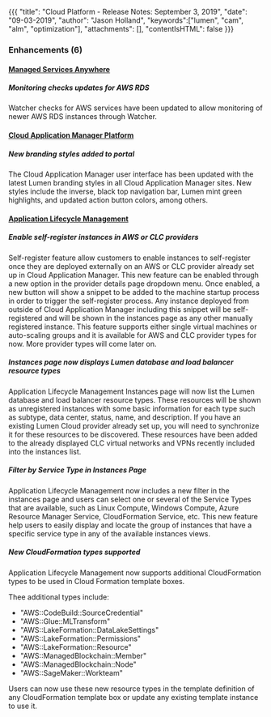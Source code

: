 {{{
"title": "Cloud Platform - Release Notes: September 3, 2019",
"date": "09-03-2019",
"author": "Jason Holland",
"keywords":["lumen", "cam", "alm", "optimization"],
"attachments": [],
"contentIsHTML": false
}}}

### Enhancements (6)

#### [Managed Services Anywhere](https://www.ctl.io/managed-services-anywhere/)

##### Monitoring checks updates for AWS RDS

Watcher checks for AWS services have been updated to allow monitoring of newer AWS RDS instances through Watcher.

#### [Cloud Application Manager Platform](https://www.ctl.io/cloud-application-manager/)

##### New branding styles added to portal

The Cloud Application Manager user interface has been updated with the latest Lumen branding styles in all Cloud Application Manager sites. New styles include the inverse, black top navigation bar, Lumen mint green highlights, and updated action button colors, among others.

#### [Application Lifecycle Management](https://www.ctl.io/cloud-application-manager/application-lifecycle-management/)

##### Enable self-register instances in AWS or CLC providers

Self-register feature allow customers to enable instances to self-register once they are deployed externally on an AWS or CLC provider already set up in Cloud Application Manager. This new feature can be enabled through a new option in the provider details page dropdown menu. Once enabled, a new button will show a snippet to be added to the machine startup process in order to trigger the self-register process. Any instance deployed from outside of Cloud Application Manager including this snippet will be self-registered and will be shown in the instances page as any other manually registered instance. This feature supports either single virtual machines or auto-scaling groups and it is available for AWS and CLC provider types for now. More provider types will come later on.

##### Instances page now displays Lumen database and load balancer resource types

Application Lifecycle Management Instances page will now list the Lumen database and load balancer resource types. These resources will be shown as unregistered instances with some basic information for each type such as subtype, data center, status, name, and description. If you have an existing Lumen Cloud provider already set up, you will need to synchronize it for these resources to be discovered. These resources have been added to the already displayed CLC virtual networks and VPNs recently included into the instances list.

##### Filter by Service Type in Instances Page

Application Lifecycle Management now includes a new filter in the instances page and users can select one or several of the Service Types that are available, such as Linux Compute, Windows Compute, Azure Resource Manager Service, CloudFormation Service, etc. This new feature help users to easily display and locate the group of instances that have a specific service type in any of the available instances views.

##### New CloudFormation types supported

Application Lifecycle Management now supports additional CloudFormation types to be used in Cloud Formation template boxes. 

Thee additional types include: 
*	"AWS::CodeBuild::SourceCredential"
*	"AWS::Glue::MLTransform"
*	"AWS::LakeFormation::DataLakeSettings"
*	"AWS::LakeFormation::Permissions"
*	"AWS::LakeFormation::Resource"
*	"AWS::ManagedBlockchain::Member"
*	"AWS::ManagedBlockchain::Node"
*	"AWS::SageMaker::Workteam"

Users can now use these new resource types in the template definition of any CloudFormation template box or update any existing template instance to use it.
